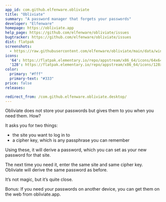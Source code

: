 ```yaml
---
app_id: com.github.elfenware.obliviate
title: "Obliviate"
summary: "A password manager that forgets your passwords"
developer: "Elfenware"
homepage: https://obliviate.app
help_page: https://github.com/elfenware/obliviate/issues
bugtracker: https://github.com/elfenware/obliviate/issues
dist: flatpak
screenshots:
  - https://raw.githubusercontent.com/elfenware/obliviate/main/data/window-screenshot.png
icons:
  '64': https://flatpak.elementary.io/repo/appstream/x86_64/icons/64x64/com.github.elfenware.obliviate.png
  '128': https://flatpak.elementary.io/repo/appstream/x86_64/icons/128x128/com.github.elfenware.obliviate.png
color:
  primary: "#fff"
  primary-text: "#333"
price: false
releases:

redirect_from: /com.github.elfenware.obliviate.desktop/
---
```


<p>Obliviate does not store your passwords but gives them to you when you need them. How?</p>
<p>It asks you for two things:</p>
<ul>
<li>the site you want to log in to</li>
<li>a cipher key, which is any passphrase you can remember</li>
</ul>
<p>Using these, it will derive a password, which you can set as your new password for that site.</p>
<p>The next time you need it, enter the same site and same cipher key. Obliviate will derive the same password as before.</p>
<p>It’s not magic, but it’s quite close.</p>
<p>Bonus: If you need your passwords on another device, you can get them on the web from obliviate.app.</p>